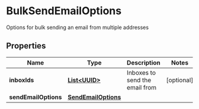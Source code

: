

# BulkSendEmailOptions

Options for bulk sending an email from multiple addresses
## Properties

Name | Type | Description | Notes
------------ | ------------- | ------------- | -------------
**inboxIds** | [**List&lt;UUID&gt;**](UUID.md) | Inboxes to send the email from |  [optional]
**sendEmailOptions** | [**SendEmailOptions**](SendEmailOptions.md) |  | 



